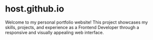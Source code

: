 # host.github.io
Welcome to my personal portfolio website! This project showcases my skills, projects, and experience as a Frontend Developer through a responsive and visually appealing web interface.

